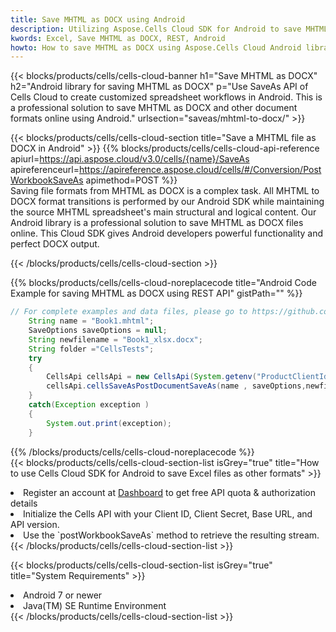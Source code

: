 ```yaml
---
title: Save MHTML as DOCX using Android 
description: Utilizing Aspose.Cells Cloud SDK for Android to save MHTML format file as DOCX format file. 
kwords: Excel, Save MHTML as DOCX, REST, Android
howto: How to save MHTML as DOCX using Aspose.Cells Cloud Android library.
---
```



{{< blocks/products/cells/cells-cloud-banner h1="Save MHTML as DOCX" h2="Android library for saving MHTML as DOCX" p="Use SaveAs API of Cells Cloud to create customized spreadsheet workflows in Android. This is a professional solution to save MHTML as DOCX and other document formats online using Android." urlsection="saveas/mhtml-to-docx/" >}}

{{< blocks/products/cells/cells-cloud-section  title="Save a MHTML file as DOCX in Android" >}}
{{% blocks/products/cells/cells-cloud-api-reference  apiurl=https://api.aspose.cloud/v3.0/cells/{name}/SaveAs  apireferenceurl=https://apireference.aspose.cloud/cells/#/Conversion/PostWorkbookSaveAs  apimethod=POST %}}
<br/>
Saving file formats from MHTML as DOCX is a complex task. All MHTML to DOCX format transitions is performed by our Android SDK while maintaining the source MHTML spreadsheet's main structural and logical content. Our Android library is a professional solution to save MHTML as DOCX files online. This Cloud SDK gives Android developers powerful functionality and perfect DOCX output.

{{< /blocks/products/cells/cells-cloud-section >}}

{{% blocks/products/cells/cells-cloud-noreplacecode title="Android Code Example for saving MHTML as DOCX using REST API" gistPath="" %}}
  
```java
// For complete examples and data files, please go to https://github.com/aspose-cells-cloud/aspose-cells-cloud-android/
    String name = "Book1.mhtml";
    SaveOptions saveOptions = null;
    String newfilename = "Book1_xlsx.docx";
    String folder ="CellsTests";
    try
    {
        CellsApi cellsApi = new CellsApi(System.getenv("ProductClientId"), System.getenv("ProductClientSecret"));
        cellsApi.cellsSaveAsPostDocumentSaveAs(name , saveOptions,newfilename,false,false,folder,null,null,null,true);                       
    }
    catch(Exception exception )
    {
        System.out.print(exception);
    }
```
  
{{% /blocks/products/cells/cells-cloud-noreplacecode  %}}
<br/>
{{< blocks/products/cells/cells-cloud-section-list isGrey="true"  title="How to use Cells Cloud SDK for Android to save Excel files as other formats" >}}
<li>Register an account at <a href="https://dashboard.aspose.cloud/">Dashboard</a> to get free API quota & authorization details</li>
<li>Initialize the Cells API with your Client ID, Client Secret, Base URL, and API version.</li>
<li>Use the `postWorkbookSaveAs` method to retrieve the resulting stream.</li>
{{< /blocks/products/cells/cells-cloud-section-list >}}

{{< blocks/products/cells/cells-cloud-section-list isGrey="true"  title="System Requirements" >}}
<li>Android 7 or newer</li>
<li>Java(TM) SE Runtime Environment</li>
{{< /blocks/products/cells/cells-cloud-section-list >}}
